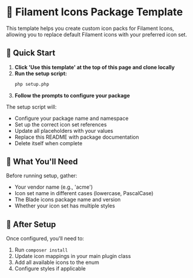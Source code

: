 # 🎨 Filament Icons Package Template

This template helps you create custom icon packs for Filament Icons, allowing you to replace default Filament icons with your preferred icon set.

## 🚀 Quick Start

1. **Click 'Use this template' at the top of this page and clone locally**
2. **Run the setup script:**
   ```bash
   php setup.php
   ```
3. **Follow the prompts to configure your package**

The setup script will:
- Configure your package name and namespace
- Set up the correct icon set references
- Update all placeholders with your values
- Replace this README with package documentation
- Delete itself when complete

## 📝 What You'll Need

Before running setup, gather:
- Your vendor name (e.g., 'acme')
- Icon set name in different cases (lowercase, PascalCase)
- The Blade icons package name and version
- Whether your icon set has multiple styles

## 🔧 After Setup

Once configured, you'll need to:
1. Run `composer install`
2. Update icon mappings in your main plugin class
3. Add all available icons to the enum
4. Configure styles if applicable